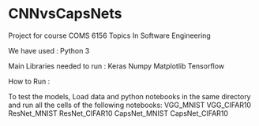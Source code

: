 # CNNvsCapsNets
Project for course COMS 6156 Topics In Software Engineering

We have used : Python 3

Main Libraries needed to run : 
Keras
Numpy
Matplotlib
Tensorflow

How to Run :

To test the models, Load data and python notebooks in the same directory and run all the cells of the following notebooks:
VGG_MNIST
VGG_CIFAR10
ResNet_MNIST
ResNet_CIFAR10
CapsNet_MNIST
CapsNet_CIFAR10
